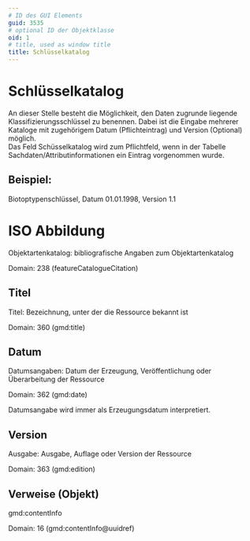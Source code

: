 ```yaml
---
# ID des GUI Elements
guid: 3535
# optional ID der Objektklasse
oid: 1
# title, used as window title
title: Schlüsselkatalog
---
```


# Schlüsselkatalog

An dieser Stelle besteht die Möglichkeit, den Daten zugrunde liegende Klassifizierungsschlüssel zu benennen. Dabei ist die Eingabe mehrerer Kataloge mit zugehörigem Datum (Pflichteintrag) und Version (Optional) möglich.<br/>Das Feld Schüsselkatalog wird zum Pflichtfeld, wenn in der Tabelle Sachdaten/Attributinformationen ein Eintrag vorgenommen wurde.

## Beispiel:

Biotoptypenschlüssel, Datum 01.01.1998, Version 1.1

# ISO Abbildung

Objektartenkatalog: bibliografische Angaben zum Objektartenkatalog

Domain: 238 (featureCatalogueCitation)

## Titel

Titel: Bezeichnung, unter der die Ressource bekannt ist

Domain: 360 (gmd:title)

## Datum

Datumsangaben: Datum der Erzeugung, Veröffentlichung oder Überarbeitung der Ressource

Domain: 362 (gmd:date) 

Datumsangabe wird immer als Erzeugungsdatum interpretiert.

## Version

Ausgabe: Ausgabe, Auflage oder Version der Ressource

Domain: 363 (gmd:edition)

## Verweise (Objekt)

gmd:contentInfo

Domain: 16 (gmd:contentInfo@uuidref)



